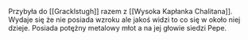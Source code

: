 Przybyła do [[Gracklstugh]] razem z [[Wysoka Kapłanka Chalitana]]. Wydaje się że nie posiada wzroku ale jakoś widzi to co się w około niej dzieje. Posiada potężny metalowy młot a na jej głowie siedzi Pepe.

